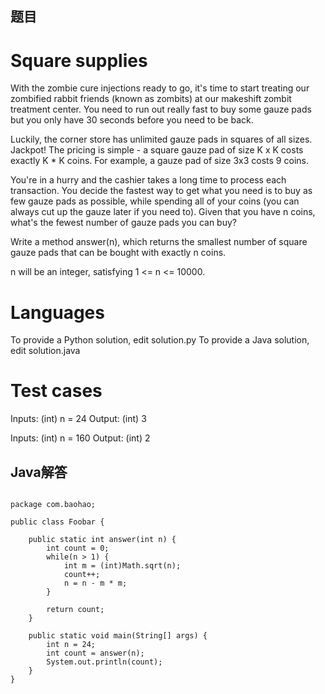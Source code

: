 
## 题目

Square supplies
===============

With the zombie cure injections ready to go, it's time to start treating our zombified rabbit friends (known as zombits) at our makeshift zombit treatment center. You need to run out really fast to buy some gauze pads but you only have 30 seconds before you need to be back.

Luckily, the corner store has unlimited gauze pads in squares of all sizes. Jackpot! The pricing is simple - a square gauze pad of size K x K costs exactly K * K coins. For example, a gauze pad of size 3x3 costs 9 coins.

You're in a hurry and the cashier takes a long time to process each transaction. You decide the fastest way to get what you need is to buy as few gauze pads as possible, while spending all of your coins (you can always cut up the gauze later if you need to). Given that you have n coins, what's the fewest number of gauze pads you can buy?

Write a method answer(n), which returns the smallest number of square gauze pads that can be bought with exactly n coins.

n will be an integer, satisfying 1 <= n <= 10000.

Languages
=========

To provide a Python solution, edit solution.py
To provide a Java solution, edit solution.java

Test cases
==========

Inputs:
    (int) n = 24
Output:
    (int) 3

Inputs:
    (int) n = 160
Output:
    (int) 2

## Java解答

```

package com.baohao;

public class Foobar {

	public static int answer(int n) {
		int count = 0;
		while(n > 1) {
			int m = (int)Math.sqrt(n);
			count++;
			n = n - m * m;
		}

		return count;
	}

	public static void main(String[] args) {
		int n = 24;
		int count = answer(n);
		System.out.println(count);
	}
}

```
